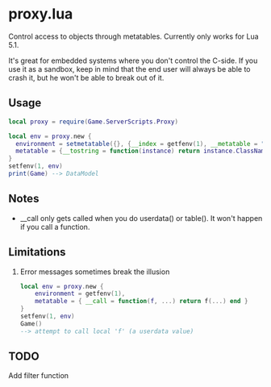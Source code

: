 proxy.lua
===================
Control access to objects through metatables. Currently only works for Lua 5.1.

It's great for embedded systems where you don't control the C-side. If you use it as a sandbox, keep in mind that the end user will always be able to crash it, but he won't be able to break out of it.

Usage
------------------
```lua
local proxy = require(Game.ServerScripts.Proxy)
```

```lua
local env = proxy.new {
  environment = setmetatable({}, {__index = getfenv(1), __metatable = "The metatable is locked"}),
  metatable = {__tostring = function(instance) return instance.ClassName end}
}
setfenv(1, env)
print(Game) --> DataModel
```

Notes
-----------------
 * __call only gets called when you do userdata() or table(). It won't happen if you call a function.

Limitations
------------------
1. Error messages sometimes break the illusion

    ```lua
    local env = proxy.new {
        environment = getfenv(1),
        metatable = { __call = function(f, ...) return f(...) end }
    }
    setfenv(1, env)
    Game()
    --> attempt to call local 'f' (a userdata value)
    ```
    
TODO
-----------------
Add filter function
